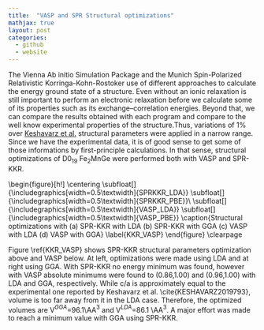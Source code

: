 ```yaml
---
title:  "VASP and SPR Structural optimizations"
mathjax: true
layout: post
categories:
  - github
  - website
---
```


The Vienna Ab initio Simulation Package and the Munich Spin-Polarized Relativistic Korringa-Kohn-Rostoker use of different approaches to calculate the energy ground state of a structure. Even without an ionic relaxation is still important to perform an electronic relaxation before we calculate some of its properties such as its exchange–correlation energies. Beyond that, we can compare the results obtained with each program and compare to the well know experimental properties of the structure.Thus, variations of 1\% over [Keshavarz et al.](https://doi.org/10.1016/j.jallcom.2018.07.298) structural parameters were applied in a narrow range. Since we have the experimental data, it is of good sense to get some of those informations by first-principle calculations. In that sense, structural optimizations of D0$_{19}$ Fe$_{2}$MnGe were performed both with VASP and SPR-KKR. 

\begin{figure}[h!]
    \centering
\subfloat[]{\includegraphics[width=0.5\textwidth]{SPRKKR_LDA}}
\subfloat[]{\includegraphics[width=0.5\textwidth]{SPRKKR_PBE}}\\
\subfloat[]{\includegraphics[width=0.5\textwidth]{VASP_LDA}}
\subfloat[]{\includegraphics[width=0.5\textwidth]{VASP_PBE}}
\caption{Structural optimizations with (a) SPR-KKR with LDA (b) SPR-KKR with GGA (c) VASP with LDA (d) VASP with GGA}
\label{KKR_VASP}
\end{figure}
\clearpage

Figure \ref{KKR_VASP} shows SPR-KKR structural parameters optimization above and VASP below. At left, optimizations were made using LDA and at right using GGA. With SPR-KKR no energy minimum was found, however with VASP absolute minimums were found to (0.86,1.00) and (0.96,1.00) with LDA and GGA, respectively. While c/a is approximately equal to the experimental one reported by Keshavarz et al. \cite{KESHAVARZ2019793}, volume is too far away from it in the LDA case. Therefore, the optimized volumes are V$^{GGA}$=96.1\AA$^{3}$ and V$^{LDA}$=86.1 \AA$^{3}$. A major effort was made to reach a minimum value with GGA using SPR-KKR. 
